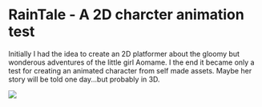 # RainTale - A 2D charcter animation test

Initially I had the idea to create an 2D platformer about the gloomy but wonderous adventures of the little girl Aomame.
I the end it became only a test for creating an animated character from self made assets. Maybe her story will be told one day...but probably in 3D.

![](/Images/game.gif)
